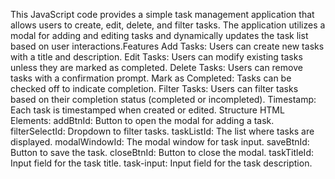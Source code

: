 This JavaScript code provides a simple task management application that allows users to create, edit, delete, and filter tasks. The application utilizes a modal for adding and editing tasks and dynamically updates the task list based on user interactions.Features
Add Tasks: Users can create new tasks with a title and description.
Edit Tasks: Users can modify existing tasks unless they are marked as completed.
Delete Tasks: Users can remove tasks with a confirmation prompt.
Mark as Completed: Tasks can be checked off to indicate completion.
Filter Tasks: Users can filter tasks based on their completion status (completed or incompleted).
Timestamp: Each task is timestamped when created or edited.
Structure
HTML Elements:
addBtnId: Button to open the modal for adding a task.
filterSelectId: Dropdown to filter tasks.
taskListId: The list where tasks are displayed.
modalWindowId: The modal window for task input.
saveBtnId: Button to save the task.
closeBtnId: Button to close the modal.
taskTitleId: Input field for the task title.
task-input: Input field for the task description.
